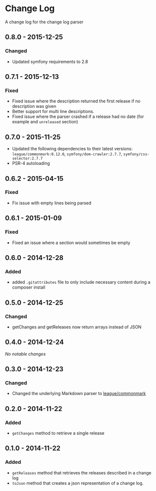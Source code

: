 # Change Log
A change log for the change log parser

## 0.8.0 - 2015-12-25

### Changed

- Updated symfony requirements to 2.8

## 0.7.1 - 2015-12-13

### Fixed

- Fixed issue where the description returned the first release if no description was given
- Better support for multi line descriptions.
- Fixed issue where the parser crashed if a release had no date (for example and `unreleased` section)

## 0.7.0 - 2015-11-25

* Updated the following dependencies to their latest versions: `league/commonmark:0.12.0`, `symfony/dom-crawler:2.7.7`, `symfony/css-selector:2.7.7`
* PSR-4 autoloading

## 0.6.2 - 2015-04-15

### Fixed

* Fix issue with empty lines being parsed

## 0.6.1 - 2015-01-09

### Fixed

* Fixed an issue where a section would sometimes be empty

## 0.6.0 - 2014-12-28

### Added

* added `.gitattributes` file to only include necessary content during a composer install

## 0.5.0 - 2014-12-25

### Changed

* getChanges and getReleases now return arrays instead of JSON

## 0.4.0 - 2014-12-24

_No notable changes_

## 0.3.0 - 2014-12-23

### Changed

* Changed the underlying Markdown parser to [league/commonmark](https://github.com/thephpleague/commonmark)

## 0.2.0 - 2014-11-22

### Added

* `getChanges` method to retrieve a single release

## 0.1.0 - 2014-11-22

### Added

* `getReleases` method that retrieves the releases described in a change log
* `toJson` method that creates a json representation of a change log.
